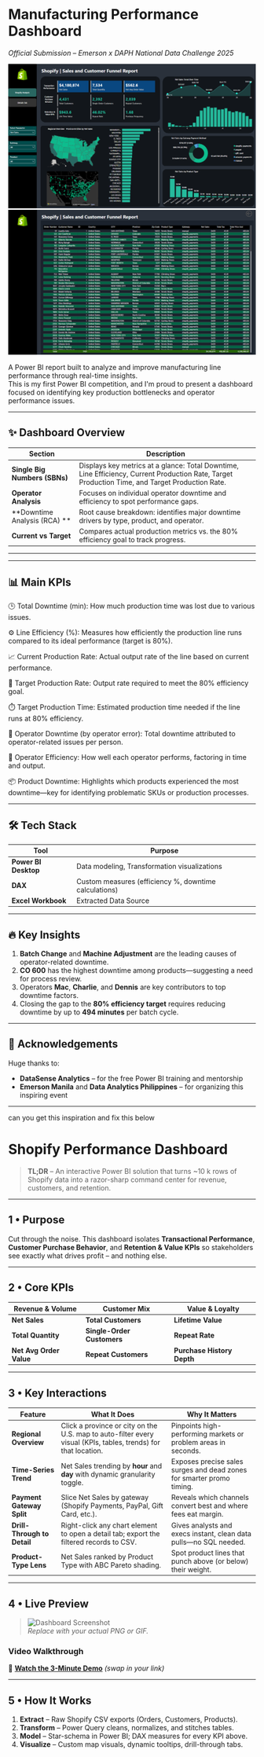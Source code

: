 # Manufacturing Performance Dashboard  
*Official Submission – Emerson x DAPH National Data Challenge 2025*


![Dashboard Overview](images/Shopify_Analysis_Dashboard.png)
![Dashboard Overview](images/Details_Dashboard.png)

A Power BI report built to analyze and improve manufacturing line performance through real-time insights.  
This is my first Power BI competition, and I'm proud to present a dashboard focused on identifying key production bottlenecks and operator performance issues.

---

## ✨ Dashboard Overview

| Section | Description |
|---------|-------------|
| **Single Big Numbers (SBNs)** | Displays key metrics at a glance: Total Downtime, Line Efficiency, Current Production Rate, Target Production Time, and Target Production Rate. |
| **Operator Analysis** | Focuses on individual operator downtime and efficiency to spot performance gaps. |
| **Downtime Analysis (RCA) ** | Root cause breakdown: identifies major downtime drivers by type, product, and operator. |
| **Current vs Target** | Compares actual production metrics vs. the 80% efficiency goal to track progress. |

---

---

## 📊 Main KPIs
🕒 Total Downtime (min):
How much production time was lost due to various issues.

⚙️ Line Efficiency (%):
Measures how efficiently the production line runs compared to its ideal performance (target is 80%).

📈 Current Production Rate:
Actual output rate of the line based on current performance.

🎯 Target Production Rate:
Output rate required to meet the 80% efficiency goal.

⏱️ Target Production Time:
Estimated production time needed if the line runs at 80% efficiency.

👷 Operator Downtime (by operator error):
Total downtime attributed to operator-related issues per person.

💪 Operator Efficiency:
How well each operator performs, factoring in time and output.

📦 Product Downtime:
Highlights which products experienced the most downtime—key for identifying problematic SKUs or production processes.

---

## 🛠️ Tech Stack
| Tool | Purpose |
|------|---------|
| **Power BI Desktop** | Data modeling, Transformation visualizations |
| **DAX** | Custom measures (efficiency %, downtime calculations) |
| **Excel Workbook** | Extracted Data Source

---

## 🔥 Key Insights

1. **Batch Change** and **Machine Adjustment** are the leading causes of operator-related downtime.
2. **CO 600** has the highest downtime among products—suggesting a need for process review.
3. Operators **Mac**, **Charlie**, and **Dennis** are key contributors to top downtime factors.
4. Closing the gap to the **80% efficiency target** requires reducing downtime by up to **494 minutes** per batch cycle.

---

## 🙌 Acknowledgements

Huge thanks to:
- **DataSense Analytics** – for the free Power BI training and mentorship  
- **Emerson Manila** and **Data Analytics Philippines** – for organizing this inspiring event

---

can you get this inspiration and fix this below 
# Shopify Performance Dashboard

> **TL;DR** – An interactive Power BI solution that turns ~10 k rows of Shopify data into a razor-sharp command center for revenue, customers, and retention.

---

## 1 • Purpose

Cut through the noise. This dashboard isolates **Transactional Performance**, **Customer Purchase Behavior**, and **Retention & Value KPIs** so stakeholders see exactly what drives profit – and nothing else.

---

## 2 • Core KPIs

| Revenue & Volume | Customer Mix | Value & Loyalty |
|------------------|--------------|-----------------|
| **Net Sales** | **Total Customers** | **Lifetime Value** |
| **Total Quantity** | **Single-Order Customers** | **Repeat Rate** |
| **Net Avg Order Value** | **Repeat Customers** | **Purchase History Depth** |

---

## 3 • Key Interactions

| Feature | What It Does | Why It Matters |
|---------|--------------|----------------|
| **Regional Overview** | Click a province or city on the U.S. map to auto-filter every visual (KPIs, tables, trends) for that location. | Pinpoints high-performing markets or problem areas in seconds. |
| **Time-Series Trend** | Net Sales trending by **hour** and **day** with dynamic granularity toggle. | Exposes precise sales surges and dead zones for smarter promo timing. |
| **Payment Gateway Split** | Slice Net Sales by gateway (Shopify Payments, PayPal, Gift Card, etc.). | Reveals which channels convert best and where fees eat margin. |
| **Drill-Through to Detail** | Right-click any chart element to open a detail tab; export the filtered records to CSV. | Gives analysts and execs instant, clean data pulls—no SQL needed. |
| **Product-Type Lens** | Net Sales ranked by Product Type with ABC Pareto shading. | Spot product lines that punch above (or below) their weight. |

---

## 4 • Live Preview

> ![Dashboard Screenshot](images/dashboard-preview.png)  
> *Replace with your actual PNG or GIF.*

### Video Walkthrough  
🎥 **[Watch the 3-Minute Demo](https://youtu.be/your-video-link)** *(swap in your link)*

---

## 5 • How It Works

1. **Extract** – Raw Shopify CSV exports (Orders, Customers, Products).  
2. **Transform** – Power Query cleans, normalizes, and stitches tables.  
3. **Model** – Star-schema in Power BI; DAX measures for every KPI above.  
4. **Visualize** – Custom map visuals, dynamic tooltips, drill-through tabs.
